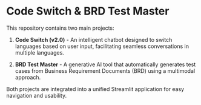 # Code Switch & BRD Test Master

This repository contains two main projects:

1. **Code Switch (v2.0)** - An intelligent chatbot designed to switch languages based on user input, facilitating seamless conversations in multiple languages.
  
2. **BRD Test Master** - A generative AI tool that automatically generates test cases from Business Requirement Documents (BRD) using a multimodal approach.

Both projects are integrated into a unified Streamlit application for easy navigation and usability.
